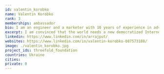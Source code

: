 ```yaml
---
id: valentin_korobko
name: Valentin Korobko
rank: 3
memberships: ambassador
bio: I am an engineer and a marketer with 10 years of experience in advertising and sales. I also worked in the financial sector, was recognized as the best specialist for managing finances of private individuals in Ukraine in 2011. I like to develop and constantly set for myself ambitious goals that are good for society. For over 4 years I have been studying the blockchain technology and cryptocurrency. I like teamwork, especially when the team reaches the top and the intended goals. I`m a communicable, fair and happy person.I am convinced that the world needs a new democratized Internet that will protect the personal confidentiality, neutrality and security of everyone in this world.
excerpt: I am convinced that the world needs a new democratized Internet. I believe in ThreeFold technology.
linkedin: https://www.linkedin.com/in/arrajput/
websites: https://www.linkedin.com/in/valentin-korobko-087573188/
image: ./valentin_korobko.jpg
project_ids: threefold_foundation
countries: Ukraine 
cities:
private: 0
---
```

